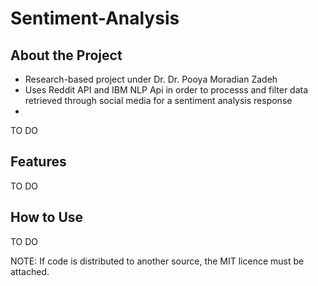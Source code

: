 # Sentiment-Analysis

## About the Project
- Research-based project under Dr. Dr. Pooya Moradian Zadeh
- Uses Reddit API and IBM NLP Api in order to processs and filter data retrieved through social media for a sentiment analysis response
- 
TO DO

## Features
TO DO

## How to Use
TO DO

NOTE: If code is distributed to another source, the MIT licence must be attached. 
